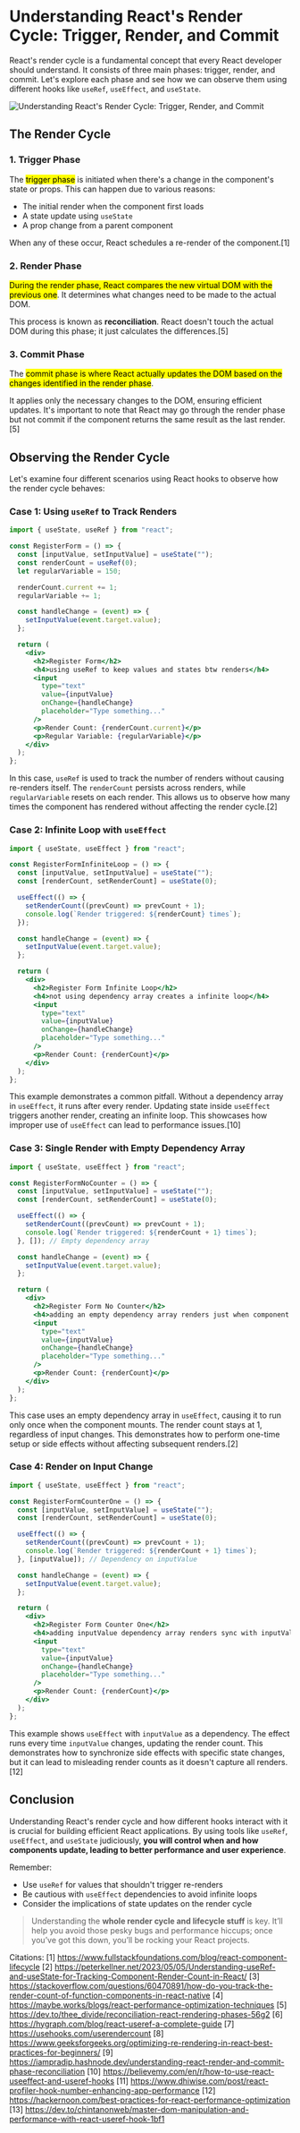 # Understanding React's Render Cycle: Trigger, Render, and Commit

React's render cycle is a fundamental concept that every React developer should understand. It consists of three main phases: trigger, render, and commit. Let's explore each phase and see how we can observe them using different hooks like `useRef`, `useEffect`, and `useState`.

![Understanding React's Render Cycle: Trigger, Render, and Commit](https://raw.githubusercontent.com/AlbertProfe/howRenderCycleWorks/refs/heads/main/src/assets/render-cycle.png)

## The Render Cycle

### 1. Trigger Phase

The <mark>trigger phase</mark> is initiated when there's a change in the component's state or props. This can happen due to various reasons:

- The initial render when the component first loads
- A state update using `useState`
- A prop change from a parent component

When any of these occur, React schedules a re-render of the component.[1]

### 2. Render Phase

<mark>During the render phase, React compares the new virtual DOM with the previous one</mark>. It determines what changes need to be made to the actual DOM.

This process is known as **reconciliation**. React doesn't touch the actual DOM during this phase; it just calculates the differences.[5]

### 3. Commit Phase

The <mark>commit phase is where React actually updates the DOM based on the changes identified in the render phase</mark>.

It applies only the necessary changes to the DOM, ensuring efficient updates. It's important to note that React may go through the render phase but not commit if the component returns the same result as the last render.[5]

## Observing the Render Cycle

Let's examine four different scenarios using React hooks to observe how the render cycle behaves:

### Case 1: Using `useRef` to Track Renders

```jsx
import { useState, useRef } from "react";

const RegisterForm = () => {
  const [inputValue, setInputValue] = useState("");
  const renderCount = useRef(0);
  let regularVariable = 150;

  renderCount.current += 1;
  regularVariable += 1;

  const handleChange = (event) => {
    setInputValue(event.target.value);
  };

  return (
    <div>
      <h2>Register Form</h2>
      <h4>using useRef to keep values and states btw renders</h4>
      <input
        type="text"
        value={inputValue}
        onChange={handleChange}
        placeholder="Type something..."
      />
      <p>Render Count: {renderCount.current}</p>
      <p>Regular Variable: {regularVariable}</p>
    </div>
  );
};
```

In this case, `useRef` is used to track the number of renders without causing re-renders itself. The `renderCount` persists across renders, while `regularVariable` resets on each render. This allows us to observe how many times the component has rendered without affecting the render cycle.[2]

### Case 2: Infinite Loop with `useEffect`

```jsx
import { useState, useEffect } from "react";

const RegisterFormInfiniteLoop = () => {
  const [inputValue, setInputValue] = useState("");
  const [renderCount, setRenderCount] = useState(0);

  useEffect(() => {
    setRenderCount((prevCount) => prevCount + 1);
    console.log(`Render triggered: ${renderCount} times`);
  });

  const handleChange = (event) => {
    setInputValue(event.target.value);
  };

  return (
    <div>
      <h2>Register Form Infinite Loop</h2>
      <h4>not using dependency array creates a infinite loop</h4>
      <input
        type="text"
        value={inputValue}
        onChange={handleChange}
        placeholder="Type something..."
      />
      <p>Render Count: {renderCount}</p>
    </div>
  );
};
```

This example demonstrates a common pitfall. Without a dependency array in `useEffect`, it runs after every render. Updating state inside `useEffect` triggers another render, creating an infinite loop. This showcases how improper use of `useEffect` can lead to performance issues.[10]

### Case 3: Single Render with Empty Dependency Array

```jsx
import { useState, useEffect } from "react";

const RegisterFormNoCounter = () => {
  const [inputValue, setInputValue] = useState("");
  const [renderCount, setRenderCount] = useState(0);

  useEffect(() => {
    setRenderCount((prevCount) => prevCount + 1);
    console.log(`Render triggered: ${renderCount + 1} times`);
  }, []); // Empty dependency array

  const handleChange = (event) => {
    setInputValue(event.target.value);
  };

  return (
    <div>
      <h2>Register Form No Counter</h2>
      <h4>adding an empty dependency array renders just when component loads</h4>
      <input
        type="text"
        value={inputValue}
        onChange={handleChange}
        placeholder="Type something..."
      />
      <p>Render Count: {renderCount}</p>
    </div>
  );
};
```

This case uses an empty dependency array in `useEffect`, causing it to run only once when the component mounts. The render count stays at 1, regardless of input changes. This demonstrates how to perform one-time setup or side effects without affecting subsequent renders.[2]

### Case 4: Render on Input Change

```jsx
import { useState, useEffect } from "react";

const RegisterFormCounterOne = () => {
  const [inputValue, setInputValue] = useState("");
  const [renderCount, setRenderCount] = useState(0);

  useEffect(() => {
    setRenderCount((prevCount) => prevCount + 1);
    console.log(`Render triggered: ${renderCount + 1} times`);
  }, [inputValue]); // Dependency on inputValue

  const handleChange = (event) => {
    setInputValue(event.target.value);
  };

  return (
    <div>
      <h2>Register Form Counter One</h2>
      <h4>adding inputValue dependency array renders sync with inputValue and falses the data</h4>
      <input
        type="text"
        value={inputValue}
        onChange={handleChange}
        placeholder="Type something..."
      />
      <p>Render Count: {renderCount}</p>
    </div>
  );
};
```

This example shows `useEffect` with `inputValue` as a dependency. The effect runs every time `inputValue` changes, updating the render count. This demonstrates how to synchronize side effects with specific state changes, but it can lead to misleading render counts as it doesn't capture all renders.[12]

## Conclusion

Understanding React's render cycle and how different hooks interact with it is crucial for building efficient React applications. By using tools like `useRef`, `useEffect`, and `useState` judiciously, **you will control when and how components update, leading to better performance and user experience**.

Remember:
- Use `useRef` for values that shouldn't trigger re-renders
- Be cautious with `useEffect` dependencies to avoid infinite loops
- Consider the implications of state updates on the render cycle

> Understanding the **whole render cycle and lifecycle stuff** is key. It’ll help you avoid those pesky bugs and performance hiccups; once you’ve got this down, you’ll be rocking your React projects.

Citations:
[1] https://www.fullstackfoundations.com/blog/react-component-lifecycle
[2] https://peterkellner.net/2023/05/05/Understanding-useRef-and-useState-for-Tracking-Component-Render-Count-in-React/
[3] https://stackoverflow.com/questions/60470891/how-do-you-track-the-render-count-of-function-components-in-react-native
[4] https://maybe.works/blogs/react-performance-optimization-techniques
[5] https://dev.to/thee_divide/reconciliation-react-rendering-phases-56g2
[6] https://hygraph.com/blog/react-useref-a-complete-guide
[7] https://usehooks.com/userendercount
[8] https://www.geeksforgeeks.org/optimizing-re-rendering-in-react-best-practices-for-beginners/
[9] https://iampradip.hashnode.dev/understanding-react-render-and-commit-phase-reconciliation
[10] https://believemy.com/en/r/how-to-use-react-useeffect-and-useref-hooks
[11] https://www.dhiwise.com/post/react-profiler-hook-number-enhancing-app-performance
[12] https://hackernoon.com/best-practices-for-react-performance-optimization
[13] https://dev.to/chintanonweb/master-dom-manipulation-and-performance-with-react-useref-hook-1bf1

